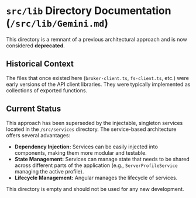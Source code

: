 # `src/lib` Directory Documentation (`/src/lib/Gemini.md`)

This directory is a remnant of a previous architectural approach and is now considered **deprecated**.

## Historical Context

The files that once existed here (`broker-client.ts`, `fs-client.ts`, etc.) were early versions of the API client libraries. They were typically implemented as collections of exported functions.

## Current Status

This approach has been superseded by the injectable, singleton services located in the `/src/services` directory. The service-based architecture offers several advantages:

-   **Dependency Injection:** Services can be easily injected into components, making them more modular and testable.
-   **State Management:** Services can manage state that needs to be shared across different parts of the application (e.g., `ServerProfileService` managing the active profile).
-   **Lifecycle Management:** Angular manages the lifecycle of services.

This directory is empty and should not be used for any new development.
